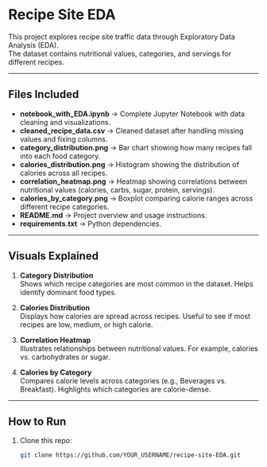 # Recipe Site EDA

This project explores recipe site traffic data through Exploratory Data Analysis (EDA).  
The dataset contains nutritional values, categories, and servings for different recipes.

---

## Files Included
- **notebook_with_EDA.ipynb** → Complete Jupyter Notebook with data cleaning and visualizations.
- **cleaned_recipe_data.csv** → Cleaned dataset after handling missing values and fixing columns.
- **category_distribution.png** → Bar chart showing how many recipes fall into each food category.
- **calories_distribution.png** → Histogram showing the distribution of calories across all recipes.
- **correlation_heatmap.png** → Heatmap showing correlations between nutritional values (calories, carbs, sugar, protein, servings).
- **calories_by_category.png** → Boxplot comparing calorie ranges across different recipe categories.
- **README.md** → Project overview and usage instructions.
- **requirements.txt** → Python dependencies.

---

## Visuals Explained
1. **Category Distribution**  
   Shows which recipe categories are most common in the dataset. Helps identify dominant food types.

2. **Calories Distribution**  
   Displays how calories are spread across recipes. Useful to see if most recipes are low, medium, or high calorie.

3. **Correlation Heatmap**  
   Illustrates relationships between nutritional values. For example, calories vs. carbohydrates or sugar.

4. **Calories by Category**  
   Compares calorie levels across categories (e.g., Beverages vs. Breakfast). Highlights which categories are calorie-dense.

---

## How to Run
1. Clone this repo:
   ```bash
   git clone https://github.com/YOUR_USERNAME/recipe-site-EDA.git
